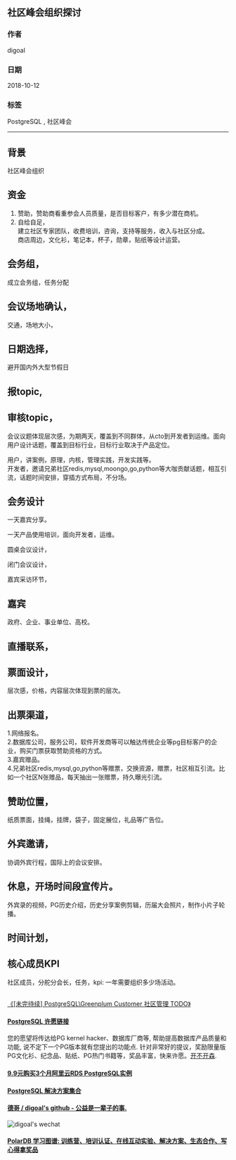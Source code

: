 ## 社区峰会组织探讨    
                                                             
### 作者                                                             
digoal                                                             
                                                             
### 日期                                                             
2018-10-12                                                           
                                                             
### 标签                                                             
PostgreSQL , 社区峰会      
                                                             
----                                                             
                                                             
## 背景      
社区峰会组织  
  
## 资金  
1. 赞助，赞助商看重参会人员质量，是否目标客户，有多少潜在商机。  
2. 自给自足，  
建立社区专家团队，收费培训，咨询，支持等服务，收入与社区分成。  
商店周边，文化衫，笔记本，杯子，勋章，贴纸等设计运营。  
  
## 会务组，   
成立会务组，任务分配  
  
## 会议场地确认，  
交通，场地大小，  
  
## 日期选择，  
避开国内外大型节假日  
  
## 报topic,   
  
## 审核topic，  
会议议题体现层次感，为期两天，覆盖到不同群体，从cto到开发者到运维。面向用户设计话题，覆盖到目标行业，目标行业取决于产品定位。  
  
用户，讲案例，原理，内核，管理实践，开发实践等。  
开发者，邀请兄弟社区redis,mysql,moongo,go,python等大咖贡献话题，相互引流，话题时间安排，穿插方式布局，不分场。  
  
## 会务设计  
一天嘉宾分享。  
  
一天产品使用培训，面向开发者，运维。  
  
圆桌会议设计，  
  
闭门会议设计，  
  
嘉宾采访环节，  
  
## 嘉宾
政府、企业、事业单位、高校。  
  
## 直播联系，  
  
  
## 票面设计，  
层次感，价格，内容层次体现到票的层次。  
  
## 出票渠道，  
1.网络报名。  
2.数据库公司，服务公司，软件开发商等可以触达传统企业等pg目标客户的企业，购买门票获取赞助资格的方式。  
3.嘉宾赠品。  
4.兄弟社区redis,mysql,go,python等赠票，交换资源，赠票，社区相互引流。比如一个社区N张赠品，每天抽出一张赠票，持久曝光引流。  
  
## 赞助位置，  
纸质票面，挂绳，挂牌，袋子，固定展位，礼品等广告位。  
  
## 外宾邀请，  
协调外宾行程，国际上的会议安排。  
  
## 休息，开场时间段宣传片。  
外宾录的视频，PG历史介绍，历史分享案例剪辑，历届大会照片，制作小片子轮播。  
  
## 时间计划，  
  
  
## 核心成员KPI  
社区成员，分舵分会长，任务，kpi: 一年需要组织多少场活动。    
  
##   
[《[未完待续] PostgreSQL\Greenplum Customer 社区管理 TODO》](../201710/20171017_05.md)    
  
  
  
  
  
  
  
  
  
  
  
  
  
  
  
  
  
  
  
  
  
  
  
  
  
  
  
  
  
  
  
  
  
  
  
  
  
  
  
  
  
  
  
  
  
  
  
  
  
  
  
  
  
  
  
  
  
  
  
  
  
  
  
  
  
  
  
  
  
  
#### [PostgreSQL 许愿链接](https://github.com/digoal/blog/issues/76 "269ac3d1c492e938c0191101c7238216")
您的愿望将传达给PG kernel hacker、数据库厂商等, 帮助提高数据库产品质量和功能, 说不定下一个PG版本就有您提出的功能点. 针对非常好的提议，奖励限量版PG文化衫、纪念品、贴纸、PG热门书籍等，奖品丰富，快来许愿。[开不开森](https://github.com/digoal/blog/issues/76 "269ac3d1c492e938c0191101c7238216").  
  
  
#### [9.9元购买3个月阿里云RDS PostgreSQL实例](https://www.aliyun.com/database/postgresqlactivity "57258f76c37864c6e6d23383d05714ea")
  
  
#### [PostgreSQL 解决方案集合](https://yq.aliyun.com/topic/118 "40cff096e9ed7122c512b35d8561d9c8")
  
  
#### [德哥 / digoal's github - 公益是一辈子的事.](https://github.com/digoal/blog/blob/master/README.md "22709685feb7cab07d30f30387f0a9ae")
  
  
![digoal's wechat](../pic/digoal_weixin.jpg "f7ad92eeba24523fd47a6e1a0e691b59")
  
  
#### [PolarDB 学习图谱: 训练营、培训认证、在线互动实验、解决方案、生态合作、写心得拿奖品](https://www.aliyun.com/database/openpolardb/activity "8642f60e04ed0c814bf9cb9677976bd4")
  
